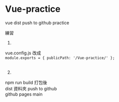 # Vue-practice
vue dist push to github practice

練習 <br>

1. <br>
vue.config.js 改成 <br>
``
module.exports = {
  publicPath: '/Vue-practice/'
};
``
 <br>
 <br>

2. <br>
npm run build 打包後 <br>
dist 資料夾 push to github <br>
github pages main <br>
